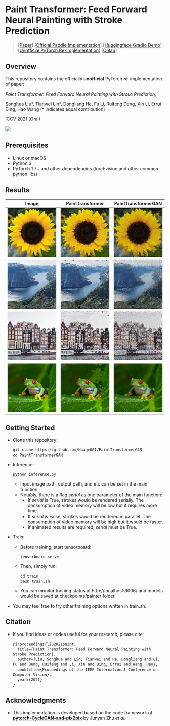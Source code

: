 # Paint Transformer: Feed Forward Neural Painting with Stroke Prediction

> [[Paper](https://arxiv.org/abs/2108.03798)] [[Official Paddle Implementation](https://github.com/wzmsltw/PaintTransformer)] [[Huggingface Gradio Demo](https://huggingface.co/spaces/akhaliq/PaintTransformer)] [[Unofficial PyTorch Re-Implementation](https://github.com/Huage001/PaintTransformer)] [[Colab](https://colab.research.google.com/drive/1m2gAYOdRIQVxrnVySmA-Pug0H_I13-Sp?usp=sharing)]

## Overview

This repository contains the officially **unofficial** PyTorch **re**-implementation of paper:

*Paint Transformer: Feed Forward Neural Painting with Stroke Prediction*,

Songhua Liu\*, Tianwei Lin\*, Dongliang He, Fu Li, Ruifeng Deng, Xin Li, Errui Ding, Hao Wang (* indicates equal contribution)

ICCV 2021 (Oral)

![](picture/picture.png)

## Prerequisites

* Linux or macOS
* Python 3
* PyTorch 1.7+ and other dependencies (torchvision and other common python libs)

## Results

<style>
table th:first-of-type {
    width: 33.33%;
}
table th:nth-of-type(2) {
    width: 33.33%;
}
table th:nth-of-type(3) {
    width: 33.33%;
}
</style>

| Image | PaintTransformer | PaintTransformerGAN |
|---|---|---|
| ![](picture/1.png) | ![](picture/1a.png) | ![](picture/1b.png) |
| ![](picture/2.png) | ![](picture/2a.png) | ![](picture/2b.png) |
| ![](picture/3.png) | ![](picture/3a.png) | ![](picture/3b.png) |
| ![](picture/4.png) | ![](picture/4a.png) | ![](picture/4b.png) |

## Getting Started

* Clone this repository:

  ```shell
  git clone https://github.com/Huage001/PaintTransformerGAN
  cd PaintTransformerGAN
  ```

* Inference: 

  ```shell
  python inference.py
  ```

  * Input image path, output path, and etc can be set in the main function.
  * Notably, there is a flag *serial* as one parameter of the main function:
    * If *serial* is True, strokes would be rendered serially. The consumption of video memory will be low but it requires more time.
    * If *serial* is False, strokes would be rendered in parallel. The consumption of video memory will be high but it would be faster.
    * If animated results are required, *serial* must be True.

* Train:

  * Before training, start tensorboard:

    ```shell
    tensorboard serve
    ```

  * Then, simply run: 

    ```shell
    cd train
    bash train.sh
    ```

  * You can monitor training status at http://localhost:6006/ and models would be saved at checkpoints/painter folder.

* You may feel free to try other training options written in train.sh. 

## Citation

* If you find ideas or codes useful for your research, please cite:

  ```
  @inproceedings{liu2021paint,
    title={Paint Transformer: Feed Forward Neural Painting with Stroke Prediction},
    author={Liu, Songhua and Lin, Tianwei and He, Dongliang and Li, Fu and Deng, Ruifeng and Li, Xin and Ding, Errui and Wang, Hao},
    booktitle={Proceedings of the IEEE International Conference on Computer Vision},
    year={2021}
  }
  ```

## Acknowledgments

* This implementation is developed based on the code framework of **[pytorch-CycleGAN-and-pix2pix](https://github.com/junyanz/pytorch-CycleGAN-and-pix2pix)** by Junyan Zhu *et al.*
